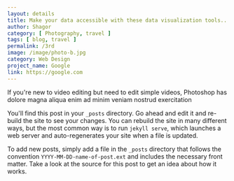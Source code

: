 ```yaml
---
layout: details
title: Make your data accessible with these data visualization tools...
author: Shagor
category: [ Photography, travel ]
tags: [ blog, travel ]
permalink: /3rd
image: /image/photo-b.jpg
category: Web Design
project_name: Google
link: https://google.com
---
```


If you're new to video editing but need to edit simple videos, Photoshop has dolore magna
aliqua enim ad minim veniam nostrud exercitation

You'll find this post in your `_posts` directory. Go ahead and edit it and re-build
the site to see your changes. You can rebuild the site in many different ways, but
the most common way is to run `jekyll serve`, which launches a web server and
auto-regenerates your site when a file is updated.

To add new posts, simply add a file in the `_posts` directory that follows the
convention `YYYY-MM-DD-name-of-post.ext` and includes the necessary front matter.
Take a look at the source for this post to get an idea about how it works.